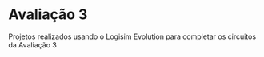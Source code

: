 # Avaliação 3

Projetos realizados usando o Logisim Evolution para completar os circuitos da Avaliação 3
